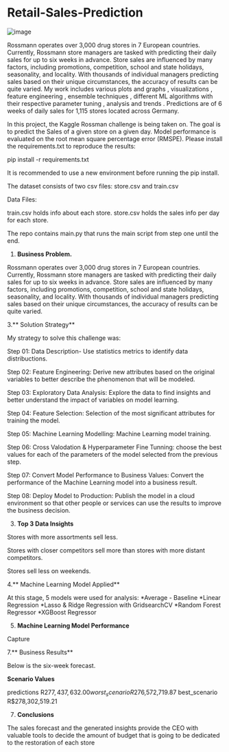 # Retail-Sales-Prediction

![image](https://github.com/Alisyed098/Capstone-Project-2---Retail-Sales-Prediction/assets/134094832/c8e2d9a7-9d93-490f-8e86-fb84ae4a5db4)

Rossmann operates over 3,000 drug stores in 7 European countries. Currently, Rossmann store managers are tasked with predicting their daily sales for up to six weeks in advance. Store sales are influenced by many factors, including promotions, competition, school and state holidays, seasonality, and locality. With thousands of individual managers predicting sales based on their unique circumstances, the accuracy of results can be quite varied. My work includes various plots and graphs , visualizations , feature engineering , ensemble techniques , different ML algorithms with their respective parameter tuning , analysis and trends . Predictions are of 6 weeks of daily sales for 1,115 stores located across Germany.

In this project, the Kaggle Rossman challenge is being taken on. The goal is to predict the Sales of a given store on a given day. Model performance is evaluated on the root mean square percentage error (RMSPE). Please install the requirements.txt to reproduce the results:

pip install -r requirements.txt

It is recommended to use a new environment before running the pip install.

The dataset consists of two csv files: store.csv and train.csv

Data Files:

train.csv holds info about each store. store.csv holds the sales info per day for each store.

The repo contains main.py that runs the main script from step one until the end.

1. **Business Problem.**

Rossmann operates over 3,000 drug stores in 7 European countries. Currently, Rossmann store managers are tasked with predicting their daily sales for up to six weeks in advance. Store sales are influenced by many factors, including promotions, competition, school and state holidays, seasonality, and locality. With thousands of individual managers predicting sales based on their unique circumstances, the accuracy of results can be quite varied.

3.** Solution Strategy**

My strategy to solve this challenge was:

Step 01: Data Description- Use statistics metrics to identify data distribuctions.

Step 02: Feature Engineering: Derive new attributes based on the original variables to better describe the phenomenon that will be modeled.

Step 03: Exploratory Data Analysis: Explore the data to find insights and better understand the impact of variables on model learning.

Step 04: Feature Selection: Selection of the most significant attributes for training the model.

Step 05: Machine Learning Modelling: Machine Learning model training.

Step 06: Cross Valodation & Hyperparameter Fine Tunning: choose the best values for each of the parameters of the model selected from the previous step.

Step 07: Convert Model Performance to Business Values: Convert the performance of the Machine Learning model into a business result.

Step 08: Deploy Model to Production: Publish the model in a cloud environment so that other people or services can use the results to improve the business decision.

3. **Top 3 Data Insights**
   
Stores with more assortments sell less.

Stores with closer competitors sell more than stores with more distant competitors.

Stores sell less on weekends.

4.** Machine Learning Model Applied**

At this stage, 5 models were used for analysis: *Average - Baseline *Linear Regression *Lasso & Ridge Regression with GridsearchCV *Random Forest Regressor *XGBoost Regressor

5. **Machine Learning Model Performance**
   
Capture

7.** Business Results**

Below is the six-week forecast.

**Scenario Values**

predictions R$277,437,632.00
worst_scenario R$276,572,719.87
best_scenario R$278,302,519.21

7. **Conclusions**
   
The sales forecast and the generated insights provide the CEO with valuable tools to decide the amount of budget that is going to be dedicated to the restoration of each store
